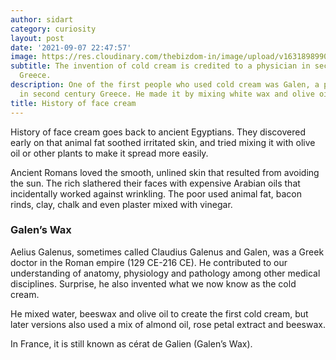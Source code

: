 ```yaml
---
author: sidart
category: curiosity
layout: post
date: '2021-09-07 22:47:57'
image: https://res.cloudinary.com/thebizdom-in/image/upload/v1631898990/thewax_lykzot.png
subtitle: The invention of cold cream is credited to a physician in second-century
  Greece.
description: One of the first people who used cold cream was Galen, a physician working
  in second century Greece. He made it by mixing white wax and olive oil.
title: History of face cream
---
```


History of face cream goes back to ancient Egyptians. They discovered early on that animal fat soothed irritated skin, and tried mixing it with olive oil or other plants to make it spread more easily. 

Ancient Romans loved the smooth, unlined skin that resulted from avoiding the sun. The rich slathered their faces with expensive Arabian oils that incidentally worked against wrinkling. The poor used animal fat, bacon rinds, clay, chalk and even plaster mixed with vinegar. 
### Galen’s Wax
Aelius Galenus, sometimes called Claudius Galenus and Galen, was a Greek doctor in the Roman empire (129 CE-216 CE). He contributed to our understanding of anatomy, physiology and pathology among other medical disciplines. Surprise, he also invented what we now know as the cold cream. 

He mixed water, beeswax and olive oil to create the first cold cream, but later versions also used a mix of almond oil, rose petal extract and beeswax. 



In France, it is still known as cérat de Galien (Galen’s Wax).
